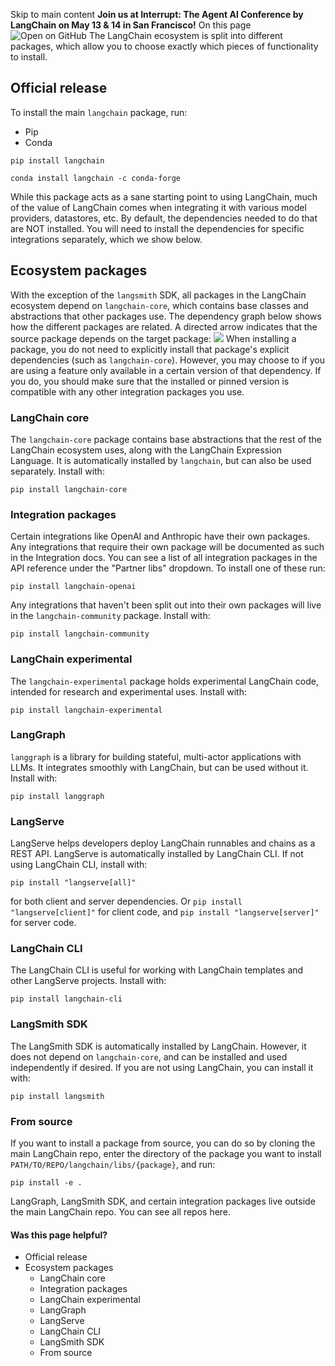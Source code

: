 Skip to main content
**Join us at Interrupt: The Agent AI Conference by LangChain on May 13 & 14 in San Francisco!**
On this page
![Open on GitHub](https://img.shields.io/badge/Open%20on%20GitHub-grey?logo=github&logoColor=white)
The LangChain ecosystem is split into different packages, which allow you to choose exactly which pieces of functionality to install.
## Official release​
To install the main `langchain` package, run:
  * Pip
  * Conda


```
pip install langchain
```

```
conda install langchain -c conda-forge
```

While this package acts as a sane starting point to using LangChain, much of the value of LangChain comes when integrating it with various model providers, datastores, etc. By default, the dependencies needed to do that are NOT installed. You will need to install the dependencies for specific integrations separately, which we show below.
## Ecosystem packages​
With the exception of the `langsmith` SDK, all packages in the LangChain ecosystem depend on `langchain-core`, which contains base classes and abstractions that other packages use. The dependency graph below shows how the different packages are related. A directed arrow indicates that the source package depends on the target package:
![](https://python.langchain.com/assets/images/ecosystem_packages-32943b32657e7a187770c9b585f22a64.png)
When installing a package, you do not need to explicitly install that package's explicit dependencies (such as `langchain-core`). However, you may choose to if you are using a feature only available in a certain version of that dependency. If you do, you should make sure that the installed or pinned version is compatible with any other integration packages you use.
### LangChain core​
The `langchain-core` package contains base abstractions that the rest of the LangChain ecosystem uses, along with the LangChain Expression Language. It is automatically installed by `langchain`, but can also be used separately. Install with:
```
pip install langchain-core
```

### Integration packages​
Certain integrations like OpenAI and Anthropic have their own packages. Any integrations that require their own package will be documented as such in the Integration docs. You can see a list of all integration packages in the API reference under the "Partner libs" dropdown. To install one of these run:
```
pip install langchain-openai
```

Any integrations that haven't been split out into their own packages will live in the `langchain-community` package. Install with:
```
pip install langchain-community
```

### LangChain experimental​
The `langchain-experimental` package holds experimental LangChain code, intended for research and experimental uses. Install with:
```
pip install langchain-experimental
```

### LangGraph​
`langgraph` is a library for building stateful, multi-actor applications with LLMs. It integrates smoothly with LangChain, but can be used without it. Install with:
```
pip install langgraph
```

### LangServe​
LangServe helps developers deploy LangChain runnables and chains as a REST API. LangServe is automatically installed by LangChain CLI. If not using LangChain CLI, install with:
```
pip install "langserve[all]"
```

for both client and server dependencies. Or `pip install "langserve[client]"` for client code, and `pip install "langserve[server]"` for server code.
### LangChain CLI​
The LangChain CLI is useful for working with LangChain templates and other LangServe projects. Install with:
```
pip install langchain-cli
```

### LangSmith SDK​
The LangSmith SDK is automatically installed by LangChain. However, it does not depend on `langchain-core`, and can be installed and used independently if desired. If you are not using LangChain, you can install it with:
```
pip install langsmith
```

### From source​
If you want to install a package from source, you can do so by cloning the main LangChain repo, enter the directory of the package you want to install `PATH/TO/REPO/langchain/libs/{package}`, and run:
```
pip install -e .
```

LangGraph, LangSmith SDK, and certain integration packages live outside the main LangChain repo. You can see all repos here.
#### Was this page helpful?
  * Official release
  * Ecosystem packages
    * LangChain core
    * Integration packages
    * LangChain experimental
    * LangGraph
    * LangServe
    * LangChain CLI
    * LangSmith SDK
    * From source


